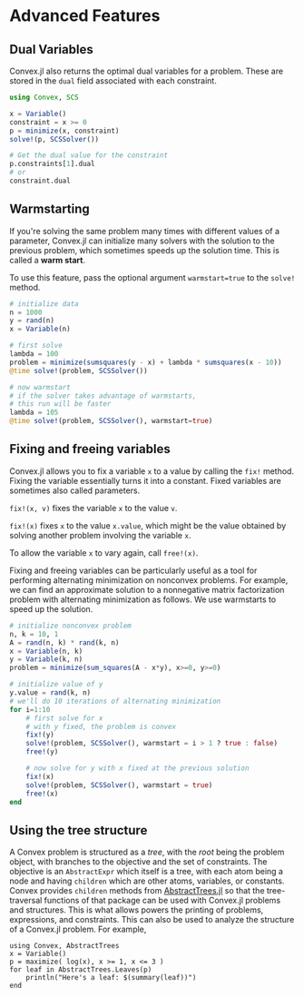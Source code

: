 Advanced Features
=================

Dual Variables
--------------

Convex.jl also returns the optimal dual variables for a problem. These
are stored in the `dual` field associated with each constraint.

```julia
using Convex, SCS

x = Variable()
constraint = x >= 0
p = minimize(x, constraint)
solve!(p, SCSSolver())

# Get the dual value for the constraint
p.constraints[1].dual
# or
constraint.dual
```

Warmstarting
------------

If you're solving the same problem many times with different values of
a parameter, Convex.jl can initialize many solvers with the solution to
the previous problem, which sometimes speeds up the solution time. This
is called a **warm start**.

To use this feature, pass the optional argument
`warmstart=true` to the `solve!` method.

```julia
# initialize data
n = 1000
y = rand(n)
x = Variable(n)

# first solve
lambda = 100
problem = minimize(sumsquares(y - x) + lambda * sumsquares(x - 10))
@time solve!(problem, SCSSolver())

# now warmstart
# if the solver takes advantage of warmstarts, 
# this run will be faster
lambda = 105
@time solve!(problem, SCSSolver(), warmstart=true)
```

Fixing and freeing variables
----------------------------

Convex.jl allows you to fix a variable `x` to a value by
calling the `fix!` method. Fixing the variable essentially
turns it into a constant. Fixed variables are sometimes also called
parameters.

`fix!(x, v)` fixes the variable `x` to the value
`v`.

`fix!(x)` fixes `x` to the value
`x.value`, which might be the value obtained by solving
another problem involving the variable `x`.

To allow the variable `x` to vary again, call
`free!(x)`.

Fixing and freeing variables can be particularly useful as a tool for
performing alternating minimization on nonconvex problems. For example,
we can find an approximate solution to a nonnegative matrix
factorization problem with alternating minimization as follows. We use
warmstarts to speed up the solution.

```julia
# initialize nonconvex problem
n, k = 10, 1
A = rand(n, k) * rand(k, n)
x = Variable(n, k)
y = Variable(k, n)
problem = minimize(sum_squares(A - x*y), x>=0, y>=0)

# initialize value of y
y.value = rand(k, n)
# we'll do 10 iterations of alternating minimization
for i=1:10 
    # first solve for x
    # with y fixed, the problem is convex
    fix!(y)
    solve!(problem, SCSSolver(), warmstart = i > 1 ? true : false)
    free!(y)

    # now solve for y with x fixed at the previous solution
    fix!(x)
    solve!(problem, SCSSolver(), warmstart = true)
    free!(x)
end
```

Using the tree structure
------------------------

A Convex problem is structured as a *tree*, with the *root* being the
problem object, with branches to the objective and the set of constraints.
The objective is an `AbstractExpr` which itself is a tree, with each atom
being a node and having `children` which are other atoms, variables, or
constants. Convex provides `children` methods from
[AbstractTrees.jl](https://github.com/Keno/AbstractTrees.jl) so that the
tree-traversal functions of that package can be used with Convex.jl problems
and structures. This is what allows powers the printing of problems, expressions,
and constraints. This can also be used to analyze the structure of a Convex.jl
problem. For example,

```@repl
using Convex, AbstractTrees
x = Variable()
p = maximize( log(x), x >= 1, x <= 3 )
for leaf in AbstractTrees.Leaves(p)
    println("Here's a leaf: $(summary(leaf))")
end
```
